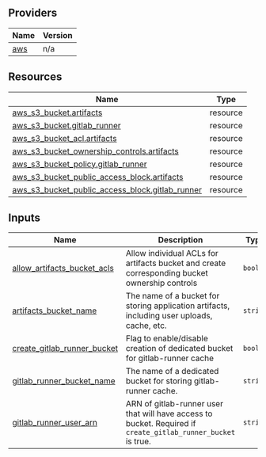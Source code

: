 <!-- BEGIN_TF_DOCS -->


## Providers

| Name | Version |
|------|---------|
| <a name="provider_aws"></a> [aws](#provider\_aws) | n/a |

## Resources

| Name | Type |
|------|------|
| [aws_s3_bucket.artifacts](https://registry.terraform.io/providers/hashicorp/aws/latest/docs/resources/s3_bucket) | resource |
| [aws_s3_bucket.gitlab_runner](https://registry.terraform.io/providers/hashicorp/aws/latest/docs/resources/s3_bucket) | resource |
| [aws_s3_bucket_acl.artifacts](https://registry.terraform.io/providers/hashicorp/aws/latest/docs/resources/s3_bucket_acl) | resource |
| [aws_s3_bucket_ownership_controls.artifacts](https://registry.terraform.io/providers/hashicorp/aws/latest/docs/resources/s3_bucket_ownership_controls) | resource |
| [aws_s3_bucket_policy.gitlab_runner](https://registry.terraform.io/providers/hashicorp/aws/latest/docs/resources/s3_bucket_policy) | resource |
| [aws_s3_bucket_public_access_block.artifacts](https://registry.terraform.io/providers/hashicorp/aws/latest/docs/resources/s3_bucket_public_access_block) | resource |
| [aws_s3_bucket_public_access_block.gitlab_runner](https://registry.terraform.io/providers/hashicorp/aws/latest/docs/resources/s3_bucket_public_access_block) | resource |

## Inputs

| Name | Description | Type | Default | Required |
|------|-------------|------|---------|:--------:|
| <a name="input_allow_artifacts_bucket_acls"></a> [allow\_artifacts\_bucket\_acls](#input\_allow\_artifacts\_bucket\_acls) | Allow individual ACLs for artifacts bucket and create corresponding bucket ownership controls | `bool` | `false` | no |
| <a name="input_artifacts_bucket_name"></a> [artifacts\_bucket\_name](#input\_artifacts\_bucket\_name) | The name of a bucket for storing application artifacts, including user uploads, cache, etc. | `string` | `"artifacts"` | no |
| <a name="input_create_gitlab_runner_bucket"></a> [create\_gitlab\_runner\_bucket](#input\_create\_gitlab\_runner\_bucket) | Flag to enable/disable creation of dedicated bucket for gitlab-runner cache | `bool` | `true` | no |
| <a name="input_gitlab_runner_bucket_name"></a> [gitlab\_runner\_bucket\_name](#input\_gitlab\_runner\_bucket\_name) | The name of a dedicated bucket for storing gitlab-runner cache. | `string` | `"gitlab-runner-cache"` | no |
| <a name="input_gitlab_runner_user_arn"></a> [gitlab\_runner\_user\_arn](#input\_gitlab\_runner\_user\_arn) | ARN of gitlab-runner user that will have access to bucket. Required if `create_gitlab_runner_bucket` is true. | `string` | `""` | no |
<!-- END_TF_DOCS -->